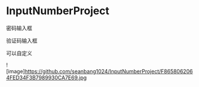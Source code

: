 # InputNumberProject
密码输入框

验证码输入框

可以自定义

![image]https://github.com/seanbang1024/InputNumberProject/F8658062064FED34F3B7989930CA7E69.jpg
